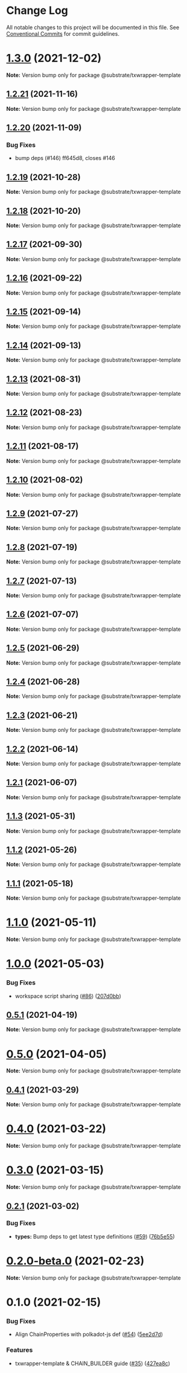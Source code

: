 # Change Log

All notable changes to this project will be documented in this file.
See [Conventional Commits](https://conventionalcommits.org) for commit guidelines.

# [1.3.0](http://%3Clink%20to%20the%20github%20repo%20this%20package%20lives%20in%3E/compare/v1.2.21...v1.3.0) (2021-12-02)

**Note:** Version bump only for package @substrate/txwrapper-template





## [1.2.21](/compare/v1.2.20...v1.2.21) (2021-11-16)

**Note:** Version bump only for package @substrate/txwrapper-template





## [1.2.20](/compare/v1.2.19...v1.2.20) (2021-11-09)


### Bug Fixes

* bump deps (#146) ff645d8, closes #146





## [1.2.19](http://%3Clink%20to%20the%20github%20repo%20this%20package%20lives%20in%3E/compare/v1.2.18...v1.2.19) (2021-10-28)

**Note:** Version bump only for package @substrate/txwrapper-template





## [1.2.18](http://%3Clink%20to%20the%20github%20repo%20this%20package%20lives%20in%3E/compare/v1.2.17...v1.2.18) (2021-10-20)

**Note:** Version bump only for package @substrate/txwrapper-template





## [1.2.17](http://%3Clink%20to%20the%20github%20repo%20this%20package%20lives%20in%3E/compare/v1.2.16...v1.2.17) (2021-09-30)

**Note:** Version bump only for package @substrate/txwrapper-template





## [1.2.16](http://%3Clink%20to%20the%20github%20repo%20this%20package%20lives%20in%3E/compare/v1.2.15...v1.2.16) (2021-09-22)

**Note:** Version bump only for package @substrate/txwrapper-template





## [1.2.15](http://%3Clink%20to%20the%20github%20repo%20this%20package%20lives%20in%3E/compare/v1.2.14...v1.2.15) (2021-09-14)

**Note:** Version bump only for package @substrate/txwrapper-template





## [1.2.14](http://%3Clink%20to%20the%20github%20repo%20this%20package%20lives%20in%3E/compare/v1.2.13...v1.2.14) (2021-09-13)

**Note:** Version bump only for package @substrate/txwrapper-template





## [1.2.13](http://%3Clink%20to%20the%20github%20repo%20this%20package%20lives%20in%3E/compare/v1.2.12...v1.2.13) (2021-08-31)

**Note:** Version bump only for package @substrate/txwrapper-template





## [1.2.12](http://%3Clink%20to%20the%20github%20repo%20this%20package%20lives%20in%3E/compare/v1.2.11...v1.2.12) (2021-08-23)

**Note:** Version bump only for package @substrate/txwrapper-template





## [1.2.11](http://%3Clink%20to%20the%20github%20repo%20this%20package%20lives%20in%3E/compare/v1.2.10...v1.2.11) (2021-08-17)

**Note:** Version bump only for package @substrate/txwrapper-template





## [1.2.10](http://%3Clink%20to%20the%20github%20repo%20this%20package%20lives%20in%3E/compare/v1.2.9...v1.2.10) (2021-08-02)

**Note:** Version bump only for package @substrate/txwrapper-template





## [1.2.9](http://%3Clink%20to%20the%20github%20repo%20this%20package%20lives%20in%3E/compare/v1.2.8...v1.2.9) (2021-07-27)

**Note:** Version bump only for package @substrate/txwrapper-template





## [1.2.8](http://%3Clink%20to%20the%20github%20repo%20this%20package%20lives%20in%3E/compare/v1.2.7...v1.2.8) (2021-07-19)

**Note:** Version bump only for package @substrate/txwrapper-template





## [1.2.7](/compare/v1.2.6...v1.2.7) (2021-07-13)

**Note:** Version bump only for package @substrate/txwrapper-template





## [1.2.6](http://%3Clink%20to%20the%20github%20repo%20this%20package%20lives%20in%3E/compare/v1.2.5...v1.2.6) (2021-07-07)

**Note:** Version bump only for package @substrate/txwrapper-template





## [1.2.5](http://%3Clink%20to%20the%20github%20repo%20this%20package%20lives%20in%3E/compare/v1.2.4...v1.2.5) (2021-06-29)

**Note:** Version bump only for package @substrate/txwrapper-template





## [1.2.4](http://%3Clink%20to%20the%20github%20repo%20this%20package%20lives%20in%3E/compare/v1.2.3...v1.2.4) (2021-06-28)

**Note:** Version bump only for package @substrate/txwrapper-template





## [1.2.3](http://%3Clink%20to%20the%20github%20repo%20this%20package%20lives%20in%3E/compare/v1.2.2...v1.2.3) (2021-06-21)

**Note:** Version bump only for package @substrate/txwrapper-template





## [1.2.2](http://%3Clink%20to%20the%20github%20repo%20this%20package%20lives%20in%3E/compare/v1.2.1...v1.2.2) (2021-06-14)

**Note:** Version bump only for package @substrate/txwrapper-template





## [1.2.1](http://%3Clink%20to%20the%20github%20repo%20this%20package%20lives%20in%3E/compare/v1.2.0...v1.2.1) (2021-06-07)

**Note:** Version bump only for package @substrate/txwrapper-template





## [1.1.3](http://%3Clink%20to%20the%20github%20repo%20this%20package%20lives%20in%3E/compare/v1.1.2...v1.1.3) (2021-05-31)

**Note:** Version bump only for package @substrate/txwrapper-template





## [1.1.2](http://%3Clink%20to%20the%20github%20repo%20this%20package%20lives%20in%3E/compare/v1.1.0...v1.1.2) (2021-05-26)

**Note:** Version bump only for package @substrate/txwrapper-template





## [1.1.1](http://%3Clink%20to%20the%20github%20repo%20this%20package%20lives%20in%3E/compare/v1.1.0...v1.1.1) (2021-05-18)

**Note:** Version bump only for package @substrate/txwrapper-template





# [1.1.0](http://%3Clink%20to%20the%20github%20repo%20this%20package%20lives%20in%3E/compare/v1.0.0...v1.1.0) (2021-05-11)

**Note:** Version bump only for package @substrate/txwrapper-template





# [1.0.0](http://%3Clink%20to%20the%20github%20repo%20this%20package%20lives%20in%3E/compare/v0.5.1...v1.0.0) (2021-05-03)


### Bug Fixes

* workspace script sharing ([#86](http://%3Clink%20to%20the%20github%20repo%20this%20package%20lives%20in%3E/issues/86)) ([207d0bb](http://%3Clink%20to%20the%20github%20repo%20this%20package%20lives%20in%3E/commits/207d0bbd50e7bf2be4217072eae8c2b7eead0810))





## [0.5.1](http://%3Clink%20to%20the%20github%20repo%20this%20package%20lives%20in%3E/compare/v0.5.0...v0.5.1) (2021-04-19)

**Note:** Version bump only for package @substrate/txwrapper-template





# [0.5.0](http://%3Clink%20to%20the%20github%20repo%20this%20package%20lives%20in%3E/compare/v0.4.1...v0.5.0) (2021-04-05)

**Note:** Version bump only for package @substrate/txwrapper-template





## [0.4.1](http://%3Clink%20to%20the%20github%20repo%20this%20package%20lives%20in%3E/compare/v0.4.0...v0.4.1) (2021-03-29)

**Note:** Version bump only for package @substrate/txwrapper-template





# [0.4.0](http://%3Clink%20to%20the%20github%20repo%20this%20package%20lives%20in%3E/compare/v0.3.0...v0.4.0) (2021-03-22)

**Note:** Version bump only for package @substrate/txwrapper-template





# [0.3.0](http://%3Clink%20to%20the%20github%20repo%20this%20package%20lives%20in%3E/compare/v0.2.1...v0.3.0) (2021-03-15)

**Note:** Version bump only for package @substrate/txwrapper-template





## [0.2.1](http://%3Clink%20to%20the%20github%20repo%20this%20package%20lives%20in%3E/compare/v0.2.0-beta.0...v0.2.1) (2021-03-02)


### Bug Fixes

* **types:** Bump deps to get latest type definitions ([#59](http://%3Clink%20to%20the%20github%20repo%20this%20package%20lives%20in%3E/issues/59)) ([76b5e55](http://%3Clink%20to%20the%20github%20repo%20this%20package%20lives%20in%3E/commits/76b5e551ae0fcdcc6f932473129879f7fe87a939))





# [0.2.0-beta.0](http://%3Clink%20to%20the%20github%20repo%20this%20package%20lives%20in%3E/compare/v0.1.1-beta.0...v0.2.0-beta.0) (2021-02-23)

**Note:** Version bump only for package @substrate/txwrapper-template





# 0.1.0 (2021-02-15)


### Bug Fixes

* Align ChainProperties with polkadot-js def ([#54](http://%3Clink%20to%20the%20github%20repo%20this%20package%20lives%20in%3E/issues/54)) ([5ee2d7d](http://%3Clink%20to%20the%20github%20repo%20this%20package%20lives%20in%3E/commits/5ee2d7d6ae838c2482f8e78cbba5012c78230c83))


### Features

* txwrapper-template & CHAIN_BUILDER guide ([#35](http://%3Clink%20to%20the%20github%20repo%20this%20package%20lives%20in%3E/issues/35)) ([427ea8c](http://%3Clink%20to%20the%20github%20repo%20this%20package%20lives%20in%3E/commits/427ea8cd645c139617bf0c647adc90ac293f35fe))
